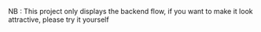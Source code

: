 NB : 
This project only displays the backend flow, if you want to make it look attractive, please try it yourself
